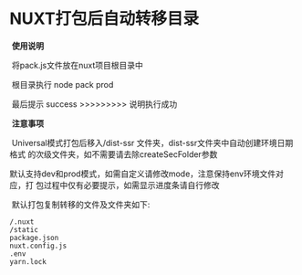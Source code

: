 # NUXT打包后自动转移目录



​	**使用说明**

​	将pack.js文件放在nuxt项目根目录中



​	根目录执行 node pack prod



​	最后提示 success >>>>>>>>> 说明执行成功



​	**注意事项**	

​	Universal模式打包后移入/dist-ssr 文件夹，dist-ssr文件夹中自动创建环境日期格式	的次级文件夹，如不需要请去除createSecFolder参数



​	默认支持dev和prod模式，如需自定义请修改mode，注意保持env环境文件对应，打	包过程中仅有必要提示，如需显示进度条请自行修改



​	默认打包复制转移的文件及文件夹如下:

```
/.nuxt
/static
package.json
nuxt.config.js
.env
yarn.lock
```

